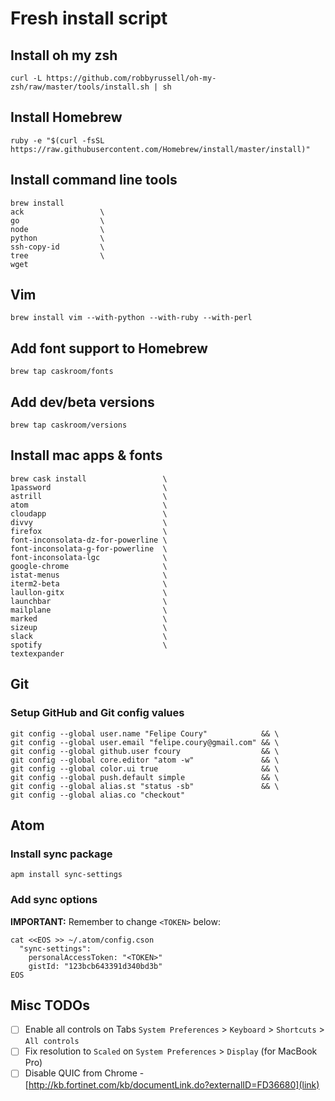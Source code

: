# Fresh install script

## Install oh my zsh

```
curl -L https://github.com/robbyrussell/oh-my-zsh/raw/master/tools/install.sh | sh
```

## Install Homebrew

```
ruby -e "$(curl -fsSL https://raw.githubusercontent.com/Homebrew/install/master/install)"
```

## Install command line tools

```
brew install 
ack                 \
go 					\
node                \
python				\
ssh-copy-id         \
tree   				\
wget                
```

## Vim

```
brew install vim --with-python --with-ruby --with-perl
```

## Add font support to Homebrew
```
brew tap caskroom/fonts
```

## Add dev/beta versions
```
brew tap caskroom/versions
```

## Install mac apps & fonts
```
brew cask install                 \
1password                         \
astrill                           \
atom                              \
cloudapp                          \
divvy                             \
firefox                           \
font-inconsolata-dz-for-powerline \
font-inconsolata-g-for-powerline  \
font-inconsolata-lgc              \
google-chrome                     \
istat-menus                       \
iterm2-beta                       \
laullon-gitx                      \
launchbar                         \
mailplane                         \
marked							  \
sizeup                            \
slack                             \
spotify                           \
textexpander
```

## Git

### Setup GitHub and Git config values

```
git config --global user.name "Felipe Coury"            && \
git config --global user.email "felipe.coury@gmail.com" && \
git config --global github.user fcoury                  && \
git config --global core.editor "atom -w"               && \
git config --global color.ui true                       && \
git config --global push.default simple                 && \
git config --global alias.st "status -sb"               && \
git config --global alias.co "checkout"
```

## Atom

### Install sync package

```
apm install sync-settings
```

### Add sync options

**IMPORTANT:** Remember to change `<TOKEN>` below:

```
cat <<EOS >> ~/.atom/config.cson
  "sync-settings":
    personalAccessToken: "<TOKEN>"
    gistId: "123bcb643391d340bd3b"
EOS
```

## Misc TODOs

- [ ] Enable all controls on Tabs `System Preferences` > `Keyboard` > `Shortcuts` > `All controls`
- [ ] Fix resolution to `Scaled` on `System Preferences` > `Display` (for MacBook Pro)
- [ ] Disable QUIC from Chrome - [http://kb.fortinet.com/kb/documentLink.do?externalID=FD36680](link)
